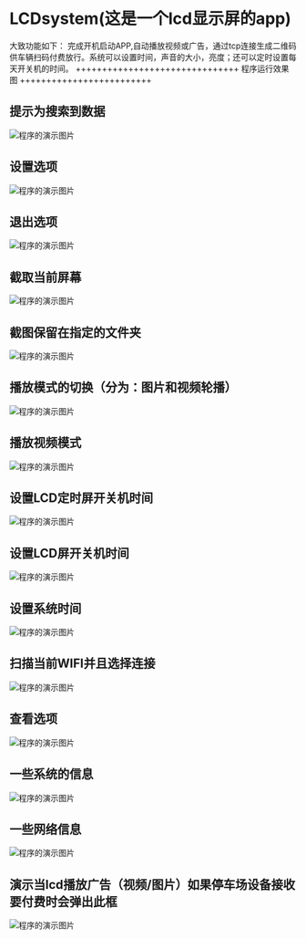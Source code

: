 # LCDsystem(这是一个lcd显示屏的app)

大致功能如下：
完成开机启动APP,自动播放视频或广告，通过tcp连接生成二维码供车辆扫码付费放行。系统可以设置时间，声音的大小，亮度；还可以定时设置每天开关机的时间。
+++++++++++++++++++++++++++++++ 程序运行效果图 +++++++++++++++++++++++++

##  提示为搜索到数据

![程序的演示图片](https://github.com/ChampionDragon/LCDsystem/blob/master/UI/%E5%9B%BE%E7%89%871.png"演示图片")

##  设置选项 

![程序的演示图片](https://github.com/ChampionDragon/LCDsystem/blob/master/UI/%E5%9B%BE%E7%89%872.png)


##   退出选项

![程序的演示图片](https://github.com/ChampionDragon/LCDsystem/blob/master/UI/%E5%9B%BE%E7%89%873.png)


##   截取当前屏幕

![程序的演示图片](https://github.com/ChampionDragon/LCDsystem/blob/master/UI/%E5%9B%BE%E7%89%874.png)

##   截图保留在指定的文件夹


![程序的演示图片](https://github.com/ChampionDragon/LCDsystem/blob/master/UI/%E5%9B%BE%E7%89%875.png)


##   播放模式的切换（分为：图片和视频轮播）

![程序的演示图片](https://github.com/ChampionDragon/LCDsystem/blob/master/UI/%E5%9B%BE%E7%89%876.png)

##   播放视频模式

![程序的演示图片](https://github.com/ChampionDragon/LCDsystem/blob/master/UI/%E5%9B%BE%E7%89%877.png)

##   设置LCD定时屏开关机时间

![程序的演示图片](https://github.com/ChampionDragon/LCDsystem/blob/master/UI/%E5%9B%BE%E7%89%878.png)

##   设置LCD屏开关机时间

![程序的演示图片](https://github.com/ChampionDragon/LCDsystem/blob/master/UI/%E5%9B%BE%E7%89%879.png)

##   设置系统时间

![程序的演示图片](https://github.com/ChampionDragon/LCDsystem/blob/master/UI/%E5%9B%BE%E7%89%8710.png)


##   扫描当前WIFI并且选择连接

![程序的演示图片](https://github.com/ChampionDragon/LCDsystem/blob/master/UI/%E5%9B%BE%E7%89%8711.png)

##   查看选项

![程序的演示图片](https://github.com/ChampionDragon/LCDsystem/blob/master/UI/%E5%9B%BE%E7%89%8712.png)


##   一些系统的信息

![程序的演示图片](https://github.com/ChampionDragon/LCDsystem/blob/master/UI/%E5%9B%BE%E7%89%8713.png)

##   一些网络信息

![程序的演示图片](https://github.com/ChampionDragon/LCDsystem/blob/master/UI/%E5%9B%BE%E7%89%8714.png)








##  演示当lcd播放广告（视频/图片）如果停车场设备接收要付费时会弹出此框

![程序的演示图片](https://github.com/ChampionDragon/LCDsystem/blob/master/UI/a.png)





